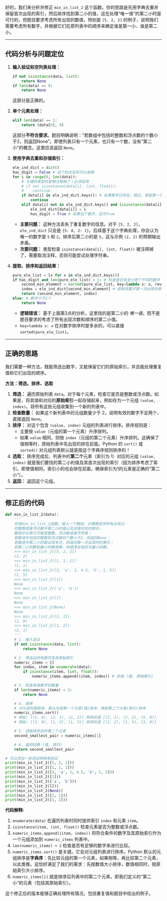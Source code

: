 好的，我们来分析并修正 `min_in_list_2` 这个函数。你的思路是先用字典去重并保留首次出现的索引，然后排序找到第二小的值，这在处理“唯一值”的第二小时是可行的，但题目要求考虑所有出现的数值，特别是 `[5, 2, 2]` 的例子，说明我们需要考虑所有数字，并根据它们在原列表中的顺序来确定谁是第一小、谁是第二小。

---

## 代码分析与问题定位

1.  **输入验证和空列表处理：**
    ```python
    if not isinstance(data, list):
        return None
    if len(data) == 0:
        return None
    ```
    这部分是正确的。

2.  **单个元素处理：**
    ```python
    elif len(data) == 1:
        return (data[0], 0)
    ```
    这部分**不符合要求**。题目明确说明：“若数组中包括的整数和浮点数的个数小于2，则返回None”。即使列表只有一个元素，也只有一个数，没有“第二小”的概念。这里应该返回 `None`。

3.  **使用字典去重和存储索引：**
    ```python
    ele_ind_dict = dict()
    has_digit = False # 这个标志实际可以省略
    for i in range(0, len(data)):
        # 关键的类型检查被注释掉了！必须启用
        # if not isinstance(data[i], (int, float)):
        #    continue
        if data[i] in ele_ind_dict.keys(): # 如果数字已存在，跳过，保留第一次出现的索引
            continue
        elif data[i] not in ele_ind_dict.keys() and (isinstance(data[i], (int, float))):
            ele_ind_dict[data[i]] = i
            has_digit = True # 如果加了数字，设为True
    ```
    *   **主要问题：** 这种方法丢失了重复数字的信息。对于 `[5, 2, 2]`，`ele_ind_dict` 只会是 `{5: 0, 2: 1}`。后续基于这个字典处理，你会认为唯一的数字是 `5` 和 `2`，排序后第二小的是 `5`，这与示例 `(2, 2)` 的预期输出矛盾。
    *   **次要问题：** 类型检查 `isinstance(data[i], (int, float))` 被注释掉了，需要取消注释，否则可能尝试处理字符串。

4.  **提取、排序和返回结果：**
    ```python
    pure_ele_list = [x for x in ele_ind_dict.keys()]
    if has_digit and len(pure_ele_list) > 1: # 检查是否有至少两个不同的数字
        second_min_element = sorted(pure_ele_list, key=lambda x: x, reverse=False)[1] # 找到第二小的 *唯一* 数字
        index = ele_ind_dict[second_min_element] # 获取该数字第一次出现的索引
        return (second_min_element, index)
    else: # 数字少于2个
        return None
    ```
    *   **逻辑错误：** 基于上面第3点的分析，这里找的是第二小的 *唯一值*，而不是题目要求的考虑了所有出现次数和顺序的第二小值。
    *   `key=lambda x: x` 在对数字排序时是多余的，可以直接 `sorted(pure_ele_list)`。

---

## 正确的思路

我们需要一种方法，既能筛选出数字，又能保留它们的原始索引，并且能处理重复值和它们出现的顺序。

**方法：筛选、排序、选取**

1.  **筛选：** 遍历原始列表 `data`。对于每个元素，检查它是否是整数或浮点数。如果是，将其值和对应的**原始索引**一起存储起来，例如存为一个元组 `(value, index)`。将所有这些元组收集到一个新的列表中。
2.  **检查数量：** 如果这个新列表中的元组数量少于 2，说明有效的数字不足两个，直接返回 `None`。
3.  **排序：** 对这个包含 `(value, index)` 元组的列表进行排序。排序规则是：
    *   主要按 `value`（元组的第一个元素）升序排列。
    *   如果 `value` 相同，则按 `index`（元组的第二个元素）升序排列。这确保了值相等时，原始列表中先出现的排在前面。Python 的 `sort()` 或 `sorted()` 对元组列表默认就是按这个字典序规则排序的！
4.  **选取：** 排序完成后，列表中的**第二个**元素（索引为 1）对应的元组 `(value, index)` 就是我们要找的第二小的值及其首次出现的索引（因为排序考虑了索引，即使值相同，索引小的也会排在前面，确保索引为1的元素是正确的“第二小”）。
5.  **返回：** 返回这个元组。

---

## 修正后的代码

```python
def min_in_list_2(data):
    '''
    实现min_in_list_2函数。输入一个数组，计算数组中所有出现过
    的整数或者浮点数中第二小的值以及该值对应的索引。
    数组中元素只可能是整数、浮点数或者字符串；
    若数组中包括的整数和浮点数的个数小于2，则返回None；
    若数组中第二小的数出现多次，则返回第一次出现时的索引；
    若第二小的数和最小的数相等，则顺序在前的为最小的数。
    >>> min_in_list_2([5, 2, 2])
    (2, 2)
    >>> min_in_list_2([1, 1, 1])
    (1, 1)
    >>> min_in_list_2([3, 'a', 1, 4.5, 'b', 1, 5])
    (1, 5)
    >>> min_in_list_2([1])
    None
    >>> min_in_list_2(['a', 'b'])
    None
    >>> min_in_list_2([])
    None
    >>> min_in_list_2(None)
    None
    >>> min_in_list_2([2, 1])
    (2, 0)
    >>> min_in_list_2([1, 2])
    (2, 1)
    '''
    # 1. 输入验证
    if not isinstance(data, list):
        return None

    # 2. 筛选出所有数字及其原始索引
    numeric_items = []
    for index, item in enumerate(data):
        if isinstance(item, (int, float)):
            numeric_items.append((item, index)) # 存储 (值, 原始索引)

    # 3. 检查有效数字的数量
    if len(numeric_items) < 2:
        return None

    # 4. 排序
    # 对元组列表排序，默认先按第一个元素(值)排序，再按第二个元素(索引)排序
    numeric_items.sort()
    # 例如: [(5, 0), (2, 1), (2, 2)] 排序后是 [(2, 1), (2, 2), (5, 0)]
    # 例如: [(3, 0), (1, 2), (1, 5)] 排序后是 [(1, 2), (1, 5), (3, 0)]

    # 5. 选取排序后的第二个元素
    second_smallest_pair = numeric_items[1]

    # 6. 返回结果 (值, 索引)
    return second_smallest_pair

# 可以添加一些测试用例来验证
print(min_in_list_2([5, 2, 2]))
print(min_in_list_2([1, 1, 1]))
print(min_in_list_2([3, 'a', 1, 4.5, 'b', 1, 5]))
print(min_in_list_2([1]))
print(min_in_list_2(['a', 'b']))
print(min_in_list_2([]))
print(min_in_list_2(None))
print(min_in_list_2([2, 1]))
print(min_in_list_2([1, 2]))
```

**代码解释:**

1.  `enumerate(data)` 在遍历列表时同时提供索引 `index` 和元素 `item`。
2.  `isinstance(item, (int, float))` 检查元素是否为整数或浮点数。
3.  `numeric_items.append((item, index))` 将符合条件的数字及其原始索引作为一个元组添加到 `numeric_items` 列表中。
4.  `len(numeric_items) < 2` 检查是否有足够的数字来进行比较。
5.  `numeric_items.sort()` 是关键。它会对元组列表进行排序。Python 默认的元组排序是**字典序**：先比较元组的第一个元素，如果相等，再比较第二个元素，以此类推。这恰好满足了我们的需求：先按数值大小排序，数值相同时，按原始索引大小排序。
6.  `numeric_items[1]` 就是排序后列表中的第二个元素，即我们定义的“第二小”的元素（包括其原始索引）。

这个修正后的版本能够正确处理所有情况，包括重复值和题目中给出的例子。
